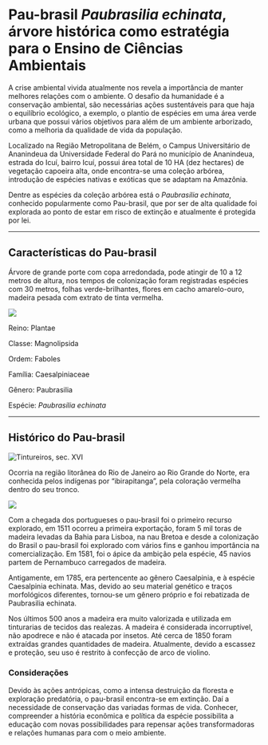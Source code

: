 # Pau-brasil *Paubrasilia echinata*, árvore histórica como estratégia para o Ensino de Ciências Ambientais

A crise ambiental vivida atualmente nos revela a importância de manter melhores relações com o ambiente. O desafio da humanidade é a conservação ambiental, são necessárias ações sustentáveis para que haja o equilíbrio ecológico, a exemplo, o plantio de espécies em uma área verde urbana que possui vários objetivos para além de um ambiente arborizado, como a melhoria da qualidade de vida da população.


Localizado na Região Metropolitana de Belém, o Campus Universitário de Ananindeua da Universidade Federal do Pará no município de Ananindeua, estrada do Icuí, bairro Icuí, possui área total de 10 HA (dez hectares) de vegetação capoeira alta, onde encontra-se uma coleção arbórea, introdução de espécies nativas e exóticas que se adaptam na Amazônia.


Dentre as espécies da coleção arbórea está o _Paubrasilia echinata_, conhecido popularmente como Pau-brasil, que por ser de alta qualidade foi explorada ao ponto de estar em risco de extinção e atualmente é protegida por lei.   


---


## Características do Pau-brasil 

Árvore de grande porte com copa arredondada, pode atingir de 10 a 12 metros de altura, nos tempos de colonização foram registradas espécies com 30 metros, folhas verde-brilhantes, flores em cacho amarelo-ouro, madeira pesada com extrato de tinta vermelha. 

<img src='IMG_2114.heif'>

Reino: Plantae

Classe: Magnolipsida

Ordem: Faboles

Família: Caesalpiniaceae

Gênero: Paubrasilia

Espécie: _Paubrasilia echinata_


---


## Histórico do Pau-brasil

<img src="https://ensinarhistoria.com.br/s21/wp-content/uploads/2017/04/tintureiros.jpg" alt="Tintureiros, sec. XVI"/>

Ocorria na região litorânea do Rio de Janeiro ao Rio Grande do Norte, era conhecida pelos indígenas por “ibirapitanga”, pela coloração vermelha dentro do seu tronco.


<img src='https://upload.wikimedia.org/wikipedia/commons/1/1a/Oraboutan_Thevet_1557_117r.png'>

Com a chegada dos portugueses o pau-brasil foi o primeiro recurso explorado, em 1511 ocorreu a primeira exportação, foram 5 mil toras de madeira levadas da Bahia para Lisboa, na nau Bretoa e desde a colonização do Brasil o pau-brasil foi explorado com vários fins e ganhou importância na comercialização. Em 1581, foi o ápice da ambição pela espécie, 45 navios partem de Pernambuco carregados de madeira.


Antigamente, em 1785, era pertencente ao gênero Caesalpinia, e à espécie Caesalpinia echinata. Mas, devido ao seu material genético e traços morfológicos diferentes, tornou-se um gênero próprio e foi rebatizada de Paubrasilia echinata.

Nos últimos 500 anos a madeira era muito valorizada e utilizada em tinturarias de tecidos das realezas. A madeira é considerada incorruptível, não apodrece e não é atacada por insetos. Até cerca de 1850 foram extraídas grandes quantidades de madeira. Atualmente, devido a escassez e proteção, seu uso é restrito à confecção de arco de violino.


### Considerações

Devido às ações antrópicas, como a intensa destruição da floresta e exploração predatória, o pau-brasil encontra-se em extinção. Daí a necessidade de conservação das variadas formas de vida. Conhecer, compreender a história econômica e política da espécie possibilita a educação com novas possibilidades para repensar ações transformadoras e relações humanas para com o meio ambiente.


